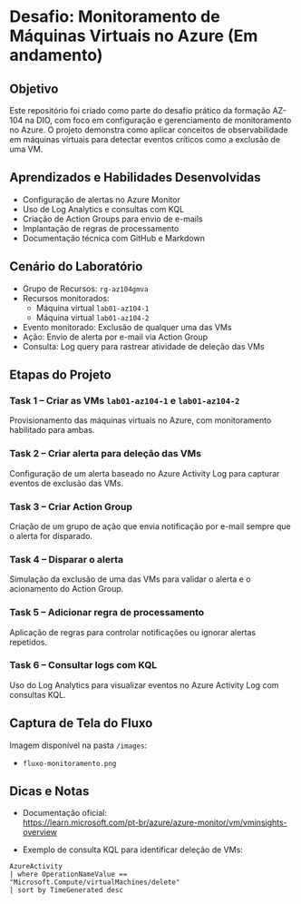 # Desafio: Monitoramento de Máquinas Virtuais no Azure (Em andamento)

## Objetivo

Este repositório foi criado como parte do desafio prático da formação AZ-104 na DIO, com foco em configuração e gerenciamento de monitoramento no Azure. O projeto demonstra como aplicar conceitos de observabilidade em máquinas virtuais para detectar eventos críticos como a exclusão de uma VM.

## Aprendizados e Habilidades Desenvolvidas

- Configuração de alertas no Azure Monitor
- Uso de Log Analytics e consultas com KQL
- Criação de Action Groups para envio de e-mails
- Implantação de regras de processamento
- Documentação técnica com GitHub e Markdown

## Cenário do Laboratório

- Grupo de Recursos: `rg-az104gmva`
- Recursos monitorados: 
  - Máquina virtual `lab01-az104-1`
  - Máquina virtual `lab01-az104-2`
- Evento monitorado: Exclusão de qualquer uma das VMs
- Ação: Envio de alerta por e-mail via Action Group
- Consulta: Log query para rastrear atividade de deleção das VMs

## Etapas do Projeto

### Task 1 – Criar as VMs `lab01-az104-1` e `lab01-az104-2`
Provisionamento das máquinas virtuais no Azure, com monitoramento habilitado para ambas.

### Task 2 – Criar alerta para deleção das VMs
Configuração de um alerta baseado no Azure Activity Log para capturar eventos de exclusão das VMs.

### Task 3 – Criar Action Group
Criação de um grupo de ação que envia notificação por e-mail sempre que o alerta for disparado.

### Task 4 – Disparar o alerta
Simulação da exclusão de uma das VMs para validar o alerta e o acionamento do Action Group.

### Task 5 – Adicionar regra de processamento
Aplicação de regras para controlar notificações ou ignorar alertas repetidos.

### Task 6 – Consultar logs com KQL
Uso do Log Analytics para visualizar eventos no Azure Activity Log com consultas KQL.

## Captura de Tela do Fluxo

Imagem disponível na pasta `/images`:
- `fluxo-monitoramento.png`

## Dicas e Notas

- Documentação oficial:  
  https://learn.microsoft.com/pt-br/azure/azure-monitor/vm/vminsights-overview

- Exemplo de consulta KQL para identificar deleção de VMs:

```kql
AzureActivity
| where OperationNameValue == "Microsoft.Compute/virtualMachines/delete"
| sort by TimeGenerated desc
